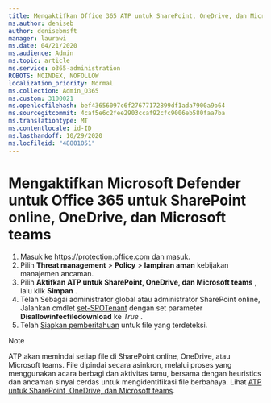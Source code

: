 ```yaml
---
title: Mengaktifkan Office 365 ATP untuk SharePoint, OneDrive, dan Microsoft teams
ms.author: deniseb
author: denisebmsft
manager: laurawi
ms.date: 04/21/2020
ms.audience: Admin
ms.topic: article
ms.service: o365-administration
ROBOTS: NOINDEX, NOFOLLOW
localization_priority: Normal
ms.collection: Admin_O365
ms.custom: 3100021
ms.openlocfilehash: bef43656097c6f27677172899df1ada7900a9b64
ms.sourcegitcommit: 4caf5e6c2fee2903ccaf92cfc9006eb580faa7ba
ms.translationtype: MT
ms.contentlocale: id-ID
ms.lasthandoff: 10/29/2020
ms.locfileid: "48801051"
---
```

# <a name="enable-microsoft-defender-for-office-365-for-sharepoint-online-onedrive-and-microsoft-teams"></a>Mengaktifkan Microsoft Defender untuk Office 365 untuk SharePoint online, OneDrive, dan Microsoft teams

1. Masuk ke https://protection.office.com dan masuk.
2. Pilih **Threat management**  >  **Policy**  >  **lampiran aman** kebijakan manajemen ancaman.
3. Pilih **Aktifkan ATP untuk SharePoint, OneDrive, dan Microsoft teams** , lalu klik **Simpan** .
4. Telah Sebagai administrator global atau administrator SharePoint online, Jalankan cmdlet [set-SPOTenant](https://docs.microsoft.com/powershell/module/sharepoint-online/Set-SPOTenant?view=sharepoint-ps) dengan set parameter **Disallowinfecfiledownload** ke *True* .
5. Telah [Siapkan pemberitahuan](https://docs.microsoft.com/microsoft-365/security/office-365-security/turn-on-atp-for-spo-odb-and-teams#set-up-alerts-for-detected-files) untuk file yang terdeteksi.

> [!NOTE]
> ATP akan memindai setiap file di SharePoint online, OneDrive, atau Microsoft teams. File dipindai secara asinkron, melalui proses yang menggunakan acara berbagi dan aktivitas tamu, bersama dengan heuristics dan ancaman sinyal cerdas untuk mengidentifikasi file berbahaya. Lihat [ATP untuk SharePoint, OneDrive, dan Microsoft teams](https://docs.microsoft.com/microsoft-365/security/office-365-security/atp-for-spo-odb-and-teams).
